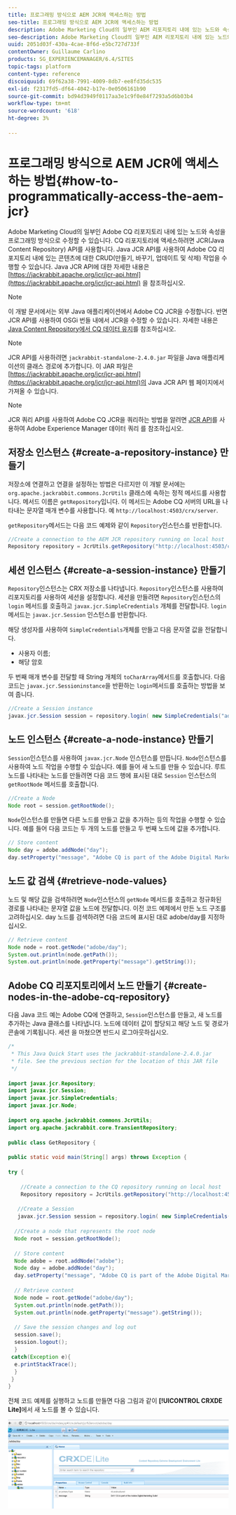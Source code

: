 ```yaml
---
title: 프로그래밍 방식으로 AEM JCR에 액세스하는 방법
seo-title: 프로그래밍 방식으로 AEM JCR에 액세스하는 방법
description: Adobe Marketing Cloud의 일부인 AEM 리포지토리 내에 있는 노드와 속성을 프로그래밍 방식으로 수정할 수 있습니다
seo-description: Adobe Marketing Cloud의 일부인 AEM 리포지토리 내에 있는 노드와 속성을 프로그래밍 방식으로 수정할 수 있습니다
uuid: 2051d03f-430a-4cae-8f6d-e5bc727d733f
contentOwner: Guillaume Carlino
products: SG_EXPERIENCEMANAGER/6.4/SITES
topic-tags: platform
content-type: reference
discoiquuid: 69f62a38-7991-4009-8db7-ee8fd35dc535
exl-id: f2317fd5-df64-4042-b17e-0e0506161b90
source-git-commit: bd94d3949f0117aa3e1c9f0e84f7293a5d6b03b4
workflow-type: tm+mt
source-wordcount: '618'
ht-degree: 3%

---
```


# 프로그래밍 방식으로 AEM JCR에 액세스하는 방법{#how-to-programmatically-access-the-aem-jcr}

Adobe Marketing Cloud의 일부인 Adobe CQ 리포지토리 내에 있는 노드와 속성을 프로그래밍 방식으로 수정할 수 있습니다. CQ 리포지토리에 액세스하려면 JCR(Java Content Repository) API를 사용합니다. Java JCR API를 사용하여 Adobe CQ 리포지토리 내에 있는 콘텐츠에 대한 CRUD(만들기, 바꾸기, 업데이트 및 삭제) 작업을 수행할 수 있습니다. Java JCR API에 대한 자세한 내용은 [https://jackrabbit.apache.org/jcr/jcr-api.html](https://jackrabbit.apache.org/jcr/jcr-api.html) 을 참조하십시오.

>[!NOTE]
>
>이 개발 문서에서는 외부 Java 애플리케이션에서 Adobe CQ JCR을 수정합니다. 반면 JCR API를 사용하여 OSGi 번들 내에서 JCR을 수정할 수 있습니다. 자세한 내용은 [Java Content Repository에서 CQ 데이터 유지](https://helpx.adobe.com/experience-manager/using/persisting-cq-data-java-content1.html)를 참조하십시오.

>[!NOTE]
>
>JCR API를 사용하려면 `jackrabbit-standalone-2.4.0.jar` 파일을 Java 애플리케이션의 클래스 경로에 추가합니다. 이 JAR 파일은 [https://jackrabbit.apache.org/jcr/jcr-api.html](https://jackrabbit.apache.org/jcr/jcr-api.html)의 Java JCR API 웹 페이지에서 가져올 수 있습니다.

>[!NOTE]
>
>JCR 쿼리 API를 사용하여 Adobe CQ JCR을 쿼리하는 방법을 알려면 [JCR API](https://helpx.adobe.com/experience-manager/using/querying-experience-manager-data-using1.html)를 사용하여 Adobe Experience Manager 데이터 쿼리 를 참조하십시오.

## 저장소 인스턴스 {#create-a-repository-instance} 만들기

저장소에 연결하고 연결을 설정하는 방법은 다르지만 이 개발 문서에는 `org.apache.jackrabbit.commons.JcrUtils` 클래스에 속하는 정적 메서드를 사용합니다. 메서드 이름은 `getRepository`입니다. 이 메서드는 Adobe CQ 서버의 URL을 나타내는 문자열 매개 변수를 사용합니다. 예 `http://localhost:4503/crx/server`.

`getRepository`메서드는 다음 코드 예제와 같이 `Repository`인스턴스를 반환합니다.

```java
//Create a connection to the AEM JCR repository running on local host
Repository repository = JcrUtils.getRepository("http://localhost:4503/crx/server");
```

## 세션 인스턴스 {#create-a-session-instance} 만들기

`Repository`인스턴스는 CRX 저장소를 나타냅니다. `Repository`인스턴스를 사용하여 리포지토리를 사용하여 세션을 설정합니다. 세션을 만들려면 `Repository`인스턴스의 `login` 메서드를 호출하고 `javax.jcr.SimpleCredentials` 개체를 전달합니다. `login`메서드는 `javax.jcr.Session` 인스턴스를 반환합니다.

해당 생성자를 사용하여 `SimpleCredentials`개체를 만들고 다음 문자열 값을 전달합니다.

* 사용자 이름;
* 해당 암호

두 번째 매개 변수를 전달할 때 String 개체의 `toCharArray`메서드를 호출합니다. 다음 코드는 `javax.jcr.Sessioninstance`을 반환하는 `login`메서드를 호출하는 방법을 보여 줍니다.

```java
//Create a Session instance
javax.jcr.Session session = repository.login( new SimpleCredentials("admin", "admin".toCharArray()));
```

## 노드 인스턴스 {#create-a-node-instance} 만들기

`Session`인스턴스를 사용하여 `javax.jcr.Node` 인스턴스를 만듭니다. `Node`인스턴스를 사용하여 노드 작업을 수행할 수 있습니다. 예를 들어 새 노드를 만들 수 있습니다. 루트 노드를 나타내는 노드를 만들려면 다음 코드 행에 표시된 대로 `Session` 인스턴스의 `getRootNode` 메서드를 호출합니다.

```java
//Create a Node
Node root = session.getRootNode();
```

`Node`인스턴스를 만들면 다른 노드를 만들고 값을 추가하는 등의 작업을 수행할 수 있습니다. 예를 들어 다음 코드는 두 개의 노드를 만들고 두 번째 노드에 값을 추가합니다.

```java
// Store content 
Node day = adobe.addNode("day");
day.setProperty("message", "Adobe CQ is part of the Adobe Digital Marketing Suite!");
```

## 노드 값 검색 {#retrieve-node-values}

노드 및 해당 값을 검색하려면 `Node`인스턴스의 `getNode` 메서드를 호출하고 정규화된 경로를 나타내는 문자열 값을 노드에 전달합니다. 이전 코드 예제에서 만든 노드 구조를 고려하십시오. day 노드를 검색하려면 다음 코드에 표시된 대로 adobe/day를 지정하십시오.

```java
// Retrieve content
Node node = root.getNode("adobe/day");
System.out.println(node.getPath());
System.out.println(node.getProperty("message").getString());
```

## Adobe CQ 리포지토리에서 노드 만들기 {#create-nodes-in-the-adobe-cq-repository}

다음 Java 코드 예는 Adobe CQ에 연결하고, `Session`인스턴스를 만들고, 새 노드를 추가하는 Java 클래스를 나타냅니다. 노드에 데이터 값이 할당되고 해당 노드 및 경로가 콘솔에 기록됩니다. 세션 을 마쳤으면 반드시 로그아웃하십시오.

```java
/*
 * This Java Quick Start uses the jackrabbit-standalone-2.4.0.jar
 * file. See the previous section for the location of this JAR file
 */
 
import javax.jcr.Repository; 
import javax.jcr.Session; 
import javax.jcr.SimpleCredentials; 
import javax.jcr.Node; 
 
import org.apache.jackrabbit.commons.JcrUtils;
import org.apache.jackrabbit.core.TransientRepository;

public class GetRepository {

public static void main(String[] args) throws Exception { 
 
try { 
 
    //Create a connection to the CQ repository running on local host 
    Repository repository = JcrUtils.getRepository("http://localhost:4503/crx/server");
   
   //Create a Session
   javax.jcr.Session session = repository.login( new SimpleCredentials("admin", "admin".toCharArray())); 
 
  //Create a node that represents the root node
  Node root = session.getRootNode(); 
 
  // Store content 
  Node adobe = root.addNode("adobe"); 
  Node day = adobe.addNode("day"); 
  day.setProperty("message", "Adobe CQ is part of the Adobe Digital Marketing Suite!");

  // Retrieve content 
  Node node = root.getNode("adobe/day"); 
  System.out.println(node.getPath()); 
  System.out.println(node.getProperty("message").getString()); 
 
  // Save the session changes and log out
  session.save(); 
  session.logout();
  }
 catch(Exception e){
  e.printStackTrace();
  }
 } 
}
```

전체 코드 예제를 실행하고 노드를 만들면 다음 그림과 같이 **[!UICONTROL CRXDE Lite]**&#x200B;에서 새 노드를 볼 수 있습니다.

![chlimage_1-68](assets/chlimage_1-68.png)
